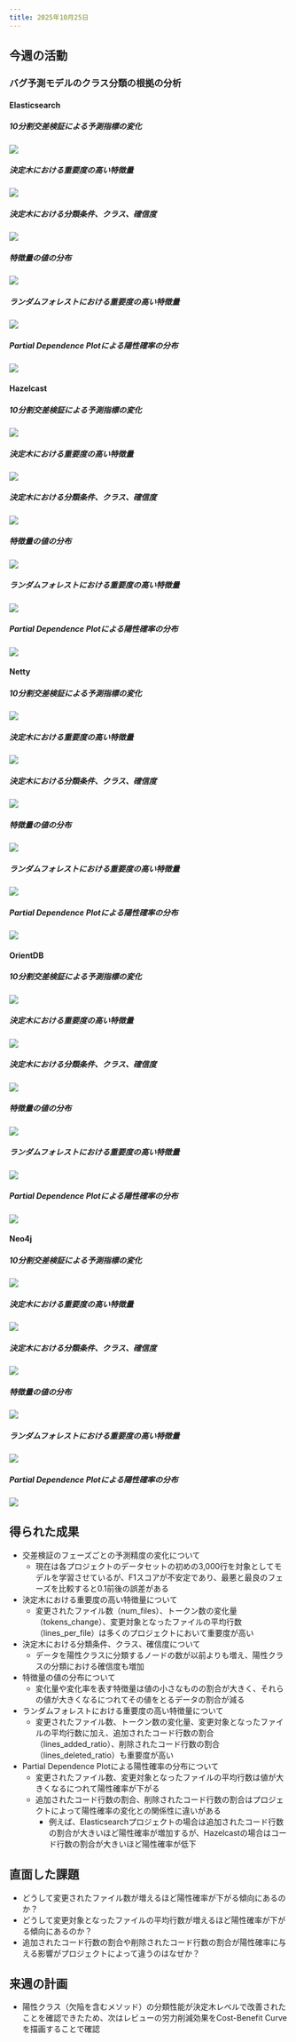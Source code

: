 ```yaml
---
title: 2025年10月25日
---
```

## 今週の活動
### バグ予測モデルのクラス分類の根拠の分析
#### Elasticsearch
##### 10分割交差検証による予測指標の変化
![](images/elasticsearch/new/cv_performance_chart.png)
##### 決定木における重要度の高い特徴量
![](images/elasticsearch/new/decision_tree_feature_importance.png)
##### 決定木における分類条件、クラス、確信度
![](images/elasticsearch/new/decision_tree_visualization.png)
##### 特徴量の値の分布
![](images/elasticsearch/new/feature_histograms.png)
##### ランダムフォレストにおける重要度の高い特徴量
![](images/elasticsearch/new/feature_importance_chart.png)
##### Partial Dependence Plotによる陽性確率の分布
![](images/elasticsearch/new/partial_dependence_plots.png)
#### Hazelcast
##### 10分割交差検証による予測指標の変化
![](images/hazelcast/new/cv_performance_chart.png)
##### 決定木における重要度の高い特徴量
![](images/hazelcast/new/decision_tree_feature_importance.png)
##### 決定木における分類条件、クラス、確信度
![](images/hazelcast/new/decision_tree_visualization.png)
##### 特徴量の値の分布
![](images/hazelcast/new/feature_histograms.png)
##### ランダムフォレストにおける重要度の高い特徴量
![](images/hazelcast/new/feature_importance_chart.png)
##### Partial Dependence Plotによる陽性確率の分布
![](images/hazelcast/new/partial_dependence_plots.png)
#### Netty
##### 10分割交差検証による予測指標の変化
![](images/netty/new/cv_performance_chart.png)
##### 決定木における重要度の高い特徴量
![](images/netty/new/decision_tree_feature_importance.png)
##### 決定木における分類条件、クラス、確信度
![](images/netty/new/decision_tree_visualization.png)
##### 特徴量の値の分布
![](images/netty/new/feature_histograms.png)
##### ランダムフォレストにおける重要度の高い特徴量
![](images/netty/new/feature_importance_chart.png)
##### Partial Dependence Plotによる陽性確率の分布
![](images/netty/new/partial_dependence_plots.png)
#### OrientDB
##### 10分割交差検証による予測指標の変化
![](images/orientdb/new/cv_performance_chart.png)
##### 決定木における重要度の高い特徴量
![](images/orientdb/new/decision_tree_feature_importance.png)
##### 決定木における分類条件、クラス、確信度
![](images/orientdb/new/decision_tree_visualization.png)
##### 特徴量の値の分布
![](images/orientdb/new/feature_histograms.png)
##### ランダムフォレストにおける重要度の高い特徴量
![](images/orientdb/new/feature_importance_chart.png)
##### Partial Dependence Plotによる陽性確率の分布
![](images/orientdb/new/partial_dependence_plots.png)
#### Neo4j
##### 10分割交差検証による予測指標の変化
![](images/neo4j/new/cv_performance_chart.png)
##### 決定木における重要度の高い特徴量
![](images/neo4j/new/decision_tree_feature_importance.png)
##### 決定木における分類条件、クラス、確信度
![](images/neo4j/new/decision_tree_visualization.png)
##### 特徴量の値の分布
![](images/neo4j/new/feature_histograms.png)
##### ランダムフォレストにおける重要度の高い特徴量
![](images/neo4j/new/feature_importance_chart.png)
##### Partial Dependence Plotによる陽性確率の分布
![](images/neo4j/new/partial_dependence_plots.png)
## 得られた成果
- 交差検証のフェーズごとの予測精度の変化について
	- 現在は各プロジェクトのデータセットの初めの3,000行を対象としてモデルを学習させているが、F1スコアが不安定であり、最悪と最良のフェーズを比較すると0.1前後の誤差がある
- 決定木における重要度の高い特徴量について
	- 変更されたファイル数（num_files）、トークン数の変化量（tokens_change）、変更対象となったファイルの平均行数（lines_per_file）は多くのプロジェクトにおいて重要度が高い
- 決定木における分類条件、クラス、確信度について
	- データを陽性クラスに分類するノードの数が以前よりも増え、陽性クラスの分類における確信度も増加
- 特徴量の値の分布について
	- 変化量や変化率を表す特徴量は値の小さなものの割合が大きく、それらの値が大きくなるにつれてその値をとるデータの割合が減る
- ランダムフォレストにおける重要度の高い特徴量について
	- 変更されたファイル数、トークン数の変化量、変更対象となったファイルの平均行数に加え、追加されたコード行数の割合（lines_added_ratio）、削除されたコード行数の割合（lines_deleted_ratio）も重要度が高い
- Partial Dependence Plotによる陽性確率の分布について
	- 変更されたファイル数、変更対象となったファイルの平均行数は値が大きくなるにつれて陽性確率が下がる
	- 追加されたコード行数の割合、削除されたコード行数の割合はプロジェクトによって陽性確率の変化との関係性に違いがある
		- 例えば、Elasticsearchプロジェクトの場合は追加されたコード行数の割合が大きいほど陽性確率が増加するが、Hazelcastの場合はコード行数の割合が大きいほど陽性確率が低下
## 直面した課題
- どうして変更されたファイル数が増えるほど陽性確率が下がる傾向にあるのか？
- どうして変更対象となったファイルの平均行数が増えるほど陽性確率が下がる傾向にあるのか？
- 追加されたコード行数の割合や削除されたコード行数の割合が陽性確率に与える影響がプロジェクトによって違うのはなぜか？
## 来週の計画
- 陽性クラス（欠陥を含むメソッド）の分類性能が決定木レベルで改善されたことを確認できたため、次はレビューの労力削減効果をCost-Benefit Curveを描画することで確認